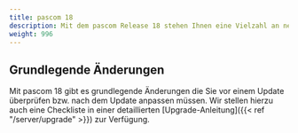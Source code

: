 ```yaml
---
title: pascom 18
description: Mit dem pascom Release 18 stehen Ihnen eine Vielzahl an neuen Funktionen zur Verfügung.
weight: 996
---
```


## Grundlegende Änderungen

Mit pascom 18 gibt es grundlegende Änderungen die Sie vor einem Update überprüfen bzw. nach dem Update anpassen müssen. Wir stellen hierzu auch eine Checkliste in einer detaillierten [Upgrade-Anleitung]({{< ref "/server/upgrade" >}}) zur Verfügung.


